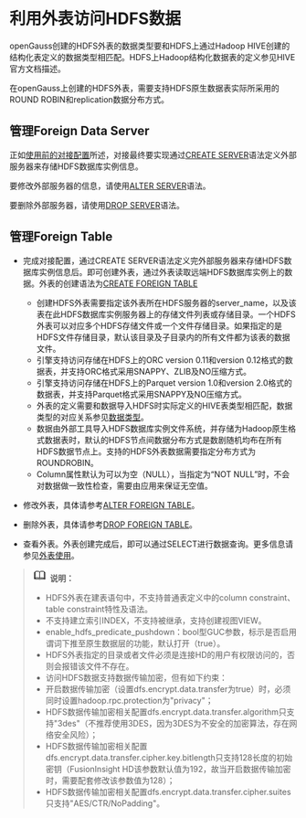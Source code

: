 # 利用外表访问HDFS数据<a name="ZH-CN_TOPIC_0311524273"></a>

openGauss创建的HDFS外表的数据类型要和HDFS上通过Hadoop HIVE创建的结构化表定义的数据类型相匹配。HDFS上Hadoop结构化数据表的定义参见HIVE官方文档描述。

在openGauss上创建的HDFS外表，需要支持HDFS原生数据表实际所采用的ROUND ROBIN和replication数据分布方式。

## 管理Foreign Data Server<a name="section1485280104511"></a>

正如[使用前的对接配置](使用前的对接配置.md)所述，对接最终要实现通过[CREATE SERVER](zh-cn_topic_0289899991.md)语法定义外部服务器来存储HDFS数据库实例信息。

要修改外部服务器的信息，请使用[ALTER SERVER](zh-cn_topic_0289900400.md)语法。

要删除外部服务器，请使用[DROP SERVER](zh-cn_topic_0289900384.md)语法。

## 管理Foreign Table<a name="section135985217459"></a>

-   完成对接配置，通过CREATE SERVER语法定义完外部服务器来存储HDFS数据库实例信息后。即可创建外表，通过外表读取远端HDFS数据库实例上的数据。外表的创建语法为[CREATE FOREIGN TABLE](zh-cn_topic_0289900252.md)
    -   创建HDFS外表需要指定该外表所在HDFS服务器的server\_name，以及该表在此HDFS数据库实例服务器上的存储文件列表或存储目录。一个HDFS外表可以对应多个HDFS存储文件或一个文件存储目录。如果指定的是HDFS文件存储目录，默认该目录及子目录内的所有文件都为该表的数据文件。
    -   引擎支持访问存储在HDFS上的ORC version 0.11和version 0.12格式的数据表，并支持ORC格式采用SNAPPY、ZLIB及NO压缩方式。
    -   引擎支持访问存储在HDFS上的Parquet version 1.0和version 2.0格式的数据表，并支持Parquet格式采用SNAPPY及NO压缩方式。
    -   外表的定义需要和数据导入HDFS时实际定义的HIVE表类型相匹配，数据类型的对应关系参见[数据类型](zh-cn_topic_0289900421.md)。
    -   数据由外部工具导入HDFS数据库实例文件系统，并存储为Hadoop原生格式数据表时，默认的HDFS节点间数据分布方式是数剧随机均布在所有HDFS数据节点上。支持的HDFS外表数据需要指定分布方式为ROUNDROBIN。
    -   Column属性默认为可以为空（NULL），当指定为“NOT NULL”时，不会对数据做一致性检查，需要由应用来保证无空值。

-   修改外表，具体请参考[ALTER FOREIGN TABLE](zh-cn_topic_0289900030.md)。
-   删除外表，具体请参考[DROP FOREIGN TABLE](zh-cn_topic_0289899895.md)。
-   查看外表。外表创建完成后，即可以通过SELECT进行数据查询。更多信息请参见[外表使用](外表使用.md)。

>![](public_sys-resources/icon-note.gif) **说明：** 
>-   HDFS外表在建表语句中，不支持普通表定义中的column constraint、table constraint特性及语法。
>-   不支持建立索引INDEX，不支持被继承，支持创建视图VIEW。
>-   enable\_hdfs\_predicate\_pushdown：bool型GUC参数，标示是否启用谓词下推至原生数据层的功能，默认打开（true）。
>-   HDFS外表指定的目录或者文件必须是连接HD的用户有权限访问的，否则会报错该文件不存在。
>-   访问HDFS数据支持数据传输加密，但有如下约束：
>    -   开启数据传输加密（设置dfs.encrypt.data.transfer为true）时，必须同时设置hadoop.rpc.protection为"privacy"；
>    -   HDFS数据传输加密相关配置dfs.encrypt.data.transfer.algorithm只支持"3des"（不推荐使用3DES，因为3DES为不安全的加密算法，存在网络安全风险）；
>    -   HDFS数据传输加密相关配置dfs.encrypt.data.transfer.cipher.key.bitlength只支持128长度的初始密钥（FusionInsight HD该参数默认值为192，故当开启数据传输加密时，需要配套修改该参数值为128）；
>    -   HDFS数据传输加密相关配置dfs.encrypt.data.transfer.cipher.suites只支持"AES/CTR/NoPadding"。

